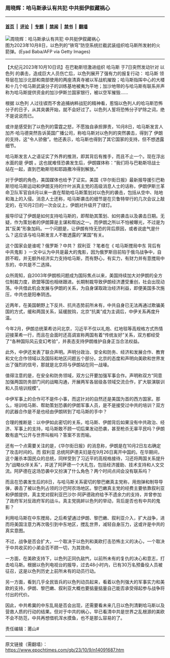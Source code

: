 ### 周晓辉：哈马斯承认有共犯 中共挺伊叙藏祸心

---

#### [首页](../../../..?n14091687) &nbsp;|&nbsp; [评论](../../../../../epoch-comment?n14091687) &nbsp;|&nbsp; [专题](../../../../../epoch-special?n14091687) &nbsp;|&nbsp; [禁闻](../../../../../epoch-news?n14091687) &nbsp;|&nbsp; [禁书](../../../../../books?n14091687) &nbsp;|&nbsp; [翻墙](https://github.com/gfw-breaker/nogfw/blob/master/README.md?n14091687)


<div><img alt="周晓辉：哈马斯承认有共犯 中共挺伊叙藏祸心" class="attachment-djy_600_400 size-djy_600_400 wp-post-image" src="https://i.epochtimes.com/assets/uploads/2023/10/id14091976-GettyImages-1712282735-600x400-1.jpg"/>
<div class="caption">
 图为2023年10月8日，以色列的“铁穹”防空系统拦截武装组织哈马斯所发射的火箭弹。(Eyad Baba/AFP via Getty Images)
</div></div><hr/><div class="post_content" id="artbody" itemprop="articleBody">
 <!-- article content begin -->
 <p>
  【大纪元2023年10月10日讯】在巴勒斯坦激进组织
  <ok href="https://www.epochtimes.com/gb/tag/%E5%93%88%E9%A9%AC%E6%96%AF.html">
   哈马斯
  </ok>
  于7日突然发动针对
  <ok href="https://www.epochtimes.com/gb/tag/%E4%BB%A5%E8%89%B2%E5%88%97.html">
   以色列
  </ok>
  的袭击，造成巨大人员伤亡后，以色列展开了强有力的报复行动：
  <ok href="https://www.epochtimes.com/gb/tag/%E5%93%88%E9%A9%AC%E6%96%AF.html">
   哈马斯
  </ok>
  领导层在加沙北部和南部使用的两座清真寺被以军战机摧毁；哈马斯指挥中心的大楼和十几个哈马斯武装分子的训练基地被夷为平地；加沙地带的与哈马斯有联系并声称为哈马斯提供资金的加沙伊斯兰国家银行，被以空军摧毁……
 </p>
 <p>
  根据
  <ok href="https://www.epochtimes.com/gb/tag/%E4%BB%A5%E8%89%B2%E5%88%97.html">
   以色列
  </ok>
  人过往锲而不舍追捕纳粹战犯的精神看，惹恼以色列人的哈马斯恐怖分子的日子，从其突袭开始，就不会好过了。以色列人誓将恐怖分子铲除之词，绝不是说说而已。
 </p>
 <p>
  或许是感受到了以色列的雷霆之怒，不愿独自承担罪责，10月8日，哈马斯发言人加齐‧哈马德突然告诉英国广播公司，称哈马斯对以色列的突然袭击，得到了
  <ok href="https://www.epochtimes.com/gb/tag/%E4%BC%8A%E6%9C%97.html">
   伊朗
  </ok>
  的支持，这“令人骄傲”。他还表示，哈马斯也得到了其它国家的支持，但不想透露细节。
 </p>
 <p>
  哈马斯发言人之语证实了外界的推测，即其背后有推手，而且不止一个。现在浮出水面的是
  <ok href="https://www.epochtimes.com/gb/tag/%E4%BC%8A%E6%9C%97.html">
   伊朗
  </ok>
  。这也就难怪恐袭发生后，伊朗媒体称：“我们将与巴勒斯坦战士站在一起，直到巴勒斯坦和耶路撒冷得到解放。”
 </p>
 <p>
  对于伊朗的角色，美国媒体也给予了证实。美国《华尔街日报》最新报导援引巴勒斯坦哈马斯运动和伊朗支持的什叶派真主党的高级消息人士的话称，伊朗伊斯兰革命卫队军官自8月以来一直在帮助哈马斯策划对以色列的袭击，包括从空中、陆地和海上的入侵。消息人士还称，哈马斯袭击的细节是在贝鲁特举行的几次会议上敲定的，在10月2日的一次会议上，伊朗对升级开了绿灯。
 </p>
 <p>
  报导印证了伊朗是如何支持哈马斯的，即帮助其策划、如何袭击以及袭击日期。无疑，作为策划者的伊朗算是主谋和帮凶之一。而伊朗之所以不怕被曝光，不过是为其“反美”形象加码。一个问题是，让伊朗有恃无恐的背后原因，或者说底气是什么？这应该与哈马斯发言人不敢透露的“某国”有关。
 </p>
 <p>
  这个国家会是谁呢？俄罗斯？中共？
  <ok href="https://www.epochtimes.com/gb/tag/%E5%8F%99%E5%88%A9%E4%BA%9A.html">
   叙利亚
  </ok>
  ？笔者在《
  <ok href="https://www.epochtimes.com/gb/23/10/8/n14090943.htm">
   哈马斯搅局中东 背后有中共鬼影
  </ok>
  》一文中认为中共是最大的鬼影，因为俄罗斯目前陷于俄乌战争中，自顾不暇，并无额外经济实力支持哈马斯，而有野心，有实力，有财力并有意搅局中东的，中共是不二选择。
 </p>
 <p>
  众所周知，自2003年伊朗核问题成为国际焦点以来，美国持续加大对伊朗的全方位制裁力度，欧盟等国也相继跟进。长期制裁导致伊朗经济遭受重创，社会出现动荡。中共借此机会发展与伊朗的关系，为自身谋取政治经济利益，即便美国多次施压，中共也是阳奉阴违。
 </p>
 <p>
  近两年，在美国朝野上下反共、抗共态势前所未有，中共自身已无法再通过欺骗美国的方式，缓和两国关系，延缓脱钩，北京“抗美”成为主调后，中伊关系再度升温。
 </p>
 <p>
  今年2月，伊朗总统莱希访问北京，习近平不仅以礼炮、红地毯等高规格方式热情迎接莱希一行，而且在会面时还高调宣称两国有着“传统友好”关系，双方都经受了“各种国际风云变幻考验”，并表态支持伊朗维护自身正当合法权益。
 </p>
 <p>
  此外，中伊还发表了联合声明。声明分政治、安全和防务、经济和发展合作、教育和文化合作领域以及国际和地区问题五个部分。北京的态度和声明向美欧和世界发出了强烈的信号，那就是北京将与伊朗站在同一战壕。
 </p>
 <p>
  值得注意的是，在安全和防务领域，双方公开要加强军事合作。声明称双方“同意加强两国防务部门间的战略沟通，开展两军各层级各领域交流合作，扩大联演联训和人员培训规模”。
 </p>
 <p>
  中伊军事上的合作可不是件小事，而这针对的自然还是美国为首的西方国家。那么，培训哈马斯、帮助策划恐袭的伊朗军事人员，是不是接受过中共的培训？双方的武器合作是不是也经由伊朗转到了哈马斯的手中？
 </p>
 <p>
  合理的推断是：以中伊如此密切的关系，哈马斯、伊朗背后如果没有中共政治、经济、军事上的支持，哈马斯敢不顾一切后果发动恐袭，甚至枪杀无辜平民吗？伊朗敢有底气公开与世界叫板吗？答案不言而喻。
 </p>
 <p>
  还有一个点需要关注的是，《华尔街日报》的消息称，伊朗是在10月2日左右确定了攻击时间的。而
  <ok href="https://www.epochtimes.com/gb/tag/%E5%8F%99%E5%88%A9%E4%BA%9A.html">
   叙利亚
  </ok>
  总统阿萨德夫妇是在9月26日离开中国的。在华期间，这个屠杀本国民众的总统，同样受到了习近平的高规格接待，习还将两国关系提升为“战略伙伴关系”，并送了阿萨德一个大礼包，包括经济援助、技术支持和人文交流。阿萨德在这场恐袭中又扮演了什么角色？两个时间点间会没有联系吗？
 </p>
 <p>
  而且在恐袭发生后的8日，与哈马斯关系密切的黎巴嫩真主党称，用炮弹和制导导弹，袭击了被以色列占领的沙巴阿农场地区。黎巴嫩真主党的经费主要依靠叙利亚和伊朗提供，真主党对叙利亚巴沙尔‧阿萨德政府给予不遗余力的支持，并曾参加了政府军对反政府军的战斗。真主党挑衅以色列的举动，背后是否也有中共的鬼影？
 </p>
 <p>
  利用哈马斯在中东搅局，之后希望通过伊朗、黎巴嫩、叙利亚介入，扩大战争，进而将美国注意力再次吸引到中东地区，搅乱世界，减轻自身压力，这或许是中共的真实意图。
 </p>
 <p>
  不过，战争是否会扩大，一个取决于以色列和美欧打击恐怖主义的决心，一个取决于中共收买的小弟会否不顾一切，为其效命。
 </p>
 <p>
  一方面，在美欧支持下，以色列正同仇敌忾，以前所未有的复仇的决心和意志，打击哈马斯。根据以色列电视台的报导，过去48小时内，已有30万名预备役人员被征召，这是以色列历史上前所未有的动员行动。
 </p>
 <p>
  另一方面，看到几乎全民皆兵的以色列动员起来，看着以色列强大的军事实力和美欧的支持，伊朗、黎巴嫩、叙利亚大概也要掂量掂量自己能否承受得起参与战争将付出的代价。
 </p>
 <p>
  因此，中共希冀的中东乱局是否会出现，还需要看未来几日以色列清剿哈马斯以及营救人质的行动的结果。但对于中共的祸心，早已看清中共是世界之乱根源的美欧不会不防范，中共再想借机浑水摸鱼，也不是那么容易的了。
 </p>
 <p>
  责任编辑：莆山#
 </p>
 <!-- article content end -->
 <div id="below_article_ad">
 </div>
</div>


---

原文链接（需翻墙）：https://www.epochtimes.com/gb/23/10/9/n14091687.htm